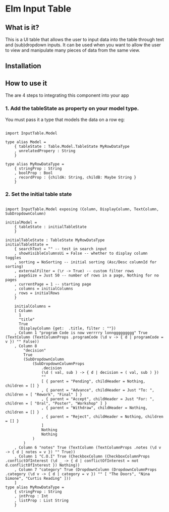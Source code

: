 # Elm Input Table

## What is it?
This is a  UI table that allows the user to input data into the table through text and (sub)dropdown inputs.
It can be used when you want to allow the user to view and manipulate many pieces of data from the same view.

## Installation

## How to use it
The are 4 steps to integrating this component into your app
### 1. Add the tableState as property on your model type.
You must pass it a type that models the data on a row eg:
```elm-lang

import InputTable.Model

type alias Model =
    { tableState : Table.Model.TableState MyRowDataType
    , unrelatedPropery : String
    }

type alias MyRowDataType =
    { stringProp : String
    , boolProp : Bool
    , recordProp : {childA: String, childB: Maybe String }
    }

```

### 2. Set the initial table state
```elm-lang

import InputTable.Model exposing (Column, DisplayColumn, TextColumn, SubDropdownColumn)

initialModel =
    { tableState : initialTableState
    }

initialTableState : TableState MyRowDataType
initialTableState =
    { searchText = "" -- test in search input
    , showVisibleColumnsUi = False -- whether to display column toggles
    , sorting = NoSorting -- initial sorting (Asc/Desc columnId for sorting)
    , externalFilter = (\r -> True) -- custom filter rows
    , pageSize = Just 50 -- number of rows in a page, Nothing for no pages
    , currentPage = 1 -- starting page
    , columns = initialColumns
    , rows = initialRows
    }

    initialColumns =
    [ Column
      1
      "title"
      True
      (DisplayColumn {get:  .title, filter : ""})
    , Column 1 "program Code is now verrrry lonnggggggggg" True (TextColumn (TextColumnProps .programCode (\d v -> { d | programCode = v }) "" False))
    , Column 8
        "decision"
        True
        (SubDropdownColumn
            (SubDropdownColumnProps
                .decision
                (\d ( val, sub ) -> { d | decision = ( val, sub ) })
                ""
                [ { parent = "Pending", childHeader = Nothing, children = [] }
                , { parent = "Advance", childHeader = Just "To: ", children = [ "Rework", "Final" ] }
                , { parent = "Accept", childHeader = Just "For: ", children = [ "Oral", "Poster", "Workshop" ] }
                , { parent = "Withdraw", childHeader = Nothing, children = [] }
                , { parent = "Reject", childHeader = Nothing, children = [] }
                ]
                Nothing
                Nothing
            )
        )
    , Column 6 "notes" True (TextColumn (TextColumnProps .notes (\d v -> { d | notes = v }) "" True))
    , Column 1 "C.O.I" True (CheckboxColumn (CheckboxColumnProps .conflictOfInterest (\d _ -> { d | conflictOfInterest = not d.conflictOfInterest }) Nothing))
    , Column 7 "category" True (DropdownColumn (DropdownColumnProps .category (\d v -> { d | category = v }) "" [ "The Doors", "Nina Simone", "Curtis Reading" ]))
    ]    
type alias MyRowDataType =
    { stringProp : String
    , intProp : Int
    , listProp : List String
    }
```
